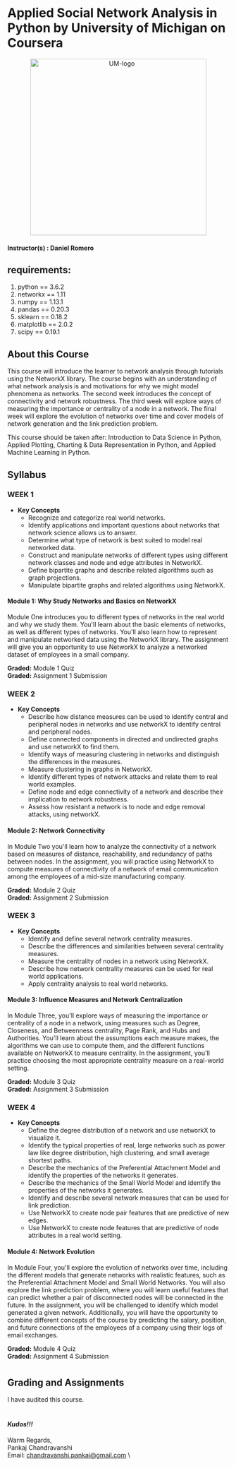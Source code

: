 # Applied Social Network Analysis in Python by University of Michigan on Coursera

<p align="center">
  <a href="javascript:void(0)" rel="noopener">
 <img width=400px  src="U-M-logo-preview.jpg" alt="UM-logo"></a>
</p>

#### Instructor(s) : Daniel Romero

## requirements:

1. python == 3.6.2
2. networkx == 1.11
3. numpy == 1.13.1
4. pandas == 0.20.3
5. sklearn == 0.18.2
6. matplotlib == 2.0.2
7. scipy == 0.19.1

## About this Course

This course will introduce the learner to network analysis through tutorials using the NetworkX library. The course begins with an understanding of what network analysis is and motivations for why we might model phenomena as networks. The second week introduces the concept of connectivity and network robustness. The third week will explore ways of measuring the importance or centrality of a node in a network. The final week will explore the evolution of networks over time and cover models of network generation and the link prediction problem.

This course should be taken after: Introduction to Data Science in Python, Applied Plotting, Charting & Data Representation in Python, and Applied Machine Learning in Python.

## Syllabus

### WEEK 1

- **Key Concepts**
  - Recognize and categorize real world networks.
  - Identify applications and important questions about networks that network science allows us to answer.
  - Determine what type of network is best suited to model real networked data.
  - Construct and manipulate networks of different types using different network classes and node and edge attributes in NetworkX.
  - Define bipartite graphs and describe related algorithms such as graph projections.
  - Manipulate bipartite graphs and related algorithms using NetworkX.

#### Module 1: Why Study Networks and Basics on NetworkX

Module One introduces you to different types of networks in the real world and why we study them. You'll learn about the basic elements of networks, as well as different types of networks. You'll also learn how to represent and manipulate networked data using the NetworkX library. The assignment will give you an opportunity to use NetworkX to analyze a networked dataset of employees in a small company.

**Graded:** Module 1 Quiz\
**Graded:** Assignment 1 Submission

### WEEK 2

- **Key Concepts**
  - Describe how distance measures can be used to identify central and peripheral nodes in networks and use networkX to identify central and peripheral nodes.
  - Define connected components in directed and undirected graphs and use networkX to find them.
  - Identify ways of measuring clustering in networks and distinguish the differences in the measures.
  - Measure clustering in graphs in NetworkX.
  - Identify different types of network attacks and relate them to real world examples.
  - Define node and edge connectivity of a network and describe their implication to network robustness.
  - Assess how resistant a network is to node and edge removal attacks, using networkX.

#### Module 2: Network Connectivity

In Module Two you'll learn how to analyze the connectivity of a network based on measures of distance, reachability, and redundancy of paths between nodes. In the assignment, you will practice using NetworkX to compute measures of connectivity of a network of email communication among the employees of a mid-size manufacturing company.

**Graded:** Module 2 Quiz\
**Graded:** Assignment 2 Submission

### WEEK 3

- **Key Concepts**
  - Identify and define several network centrality measures.
  - Describe the differences and similarities between several centrality measures.
  - Measure the centrality of nodes in a network using NetworkX.
  - Describe how network centrality measures can be used for real world applications.
  - Apply centrality analysis to real world networks.

#### Module 3: Influence Measures and Network Centralization

In Module Three, you'll explore ways of measuring the importance or centrality of a node in a network, using measures such as Degree, Closeness, and Betweenness centrality, Page Rank, and Hubs and Authorities. You'll learn about the assumptions each measure makes, the algorithms we can use to compute them, and the different functions available on NetworkX to measure centrality. In the assignment, you'll practice choosing the most appropriate centrality measure on a real-world setting.

**Graded:** Module 3 Quiz\
**Graded:** Assignment 3 Submission

### WEEK 4

- **Key Concepts**
  - Define the degree distribution of a network and use networkX to visualize it.
  - Identify the typical properties of real, large networks such as power law like degree distribution, high clustering, and small average shortest paths.
  - Describe the mechanics of the Preferential Attachment Model and identify the properties of the networks it generates.
  - Describe the mechanics of the Small World Model and identify the properties of the networks it generates.
  - Identify and describe several network measures that can be used for link prediction.
  - Use NetworkX to create node pair features that are predictive of new edges.
  - Use NetworkX to create node features that are predictive of node attributes in a real world setting.

#### Module 4: Network Evolution

In Module Four, you'll explore the evolution of networks over time, including the different models that generate networks with realistic features, such as the Preferential Attachment Model and Small World Networks. You will also explore the link prediction problem, where you will learn useful features that can predict whether a pair of disconnected nodes will be connected in the future. In the assignment, you will be challenged to identify which model generated a given network. Additionally, you will have the opportunity to combine different concepts of the course by predicting the salary, position, and future connections of the employees of a company using their logs of email exchanges.

**Graded:** Module 4 Quiz\
**Graded:** Assignment 4 Submission

#

## Grading and Assignments

I have audited this course.

#

#

#### **_Kudos!!!_**

Warm Regards, \
Pankaj Chandravanshi \
Email: chandravanshi.pankaj@gmail.com \
